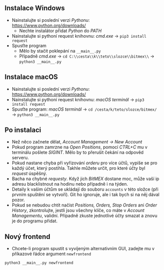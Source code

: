 ## Instalace Windows

- Nainstalujte si poslední verzi *Pythonu*: https://www.python.org/downloads/
  - Nechte instalátor přidat *Python* do *PATH*
- Nainstalujte si pythoní request knihovnu: *cmd.exe* &rightarrow; `pip3 install request`
- Spusťte program
  - Mělo by stačit poklepání na `__main__.py`
  - Případně *cmd.exe* &rightarrow; `cd C:\\cesta\\k\\teto\\slozce\\bitmex\\` &rightarrow; `python3 __main__.py`

## Instalace macOS

- Nainstalujte si poslední verzi *Pythonu*: https://www.python.org/downloads/
- Nainstalujte si pythoní request knihovnu: *macOS terminál* &rightarrow; `pip3 install request`
- Spusťte program: *macOS terminál* &rightarrow; `cd /cesta/k/teto/slozce/bitmex/` &rightarrow; `python3 __main__.py`

## Po instalaci

- Než něco začnete dělat, *Account Management &rightarrow; New Account*
- Pokud program zamrzne na *Open Positions*, pomocí *CTRL+C* mu v terminálu pošlete *SIGINT*. Mělo by to přerušit čekání na odpověd serveru.
- Pokud nastane chyba při vyřizování *orderu* pro více účtů, vypíše se pro každý účet, který postihla. Takhle můžete určit, pro které účty byl *request* úspěšný.
- Bacha na chybné *requesty*. Když jich *BitMEX* dostane moc, může vaší ip adresu blacklistnout na hodinu nebo případně i na týden.
- Detaily k vašim účtům se ukládají do souboru `accounts` v této složce (při prvním spuštění se vytvoří). Git ho ignoruje, ale i tak bych si na něj dával pozor.
- Pokud se nebudou chtít načíst *Positions, Orders, Stop Orders* ani *Order History*, zkontrolujte, jestli jsou všechny klíče, co máte v *Account Managementu*, validní. Případně zkuste jednotlivé účty smazat a znovu je do programu přidat.

## Nový frontend

- Chcete-li program spustit s vyvíjeným alternativním GUI, zadejte mu v příkazové řádce argument `newfrontend`
```sh
python3 __main__.py newfrontend
```
